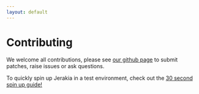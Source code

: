 ```yaml
---
layout: default
---
```


# Contributing

We welcome all contributions, please see [our github page](https://github.com/crayfishx/jerakia) to submit patches, raise issues or ask questions.

To quickly spin up Jerakia in a test environment, check out the [30 second spin up guide!](/contributing/quickenv.html)
